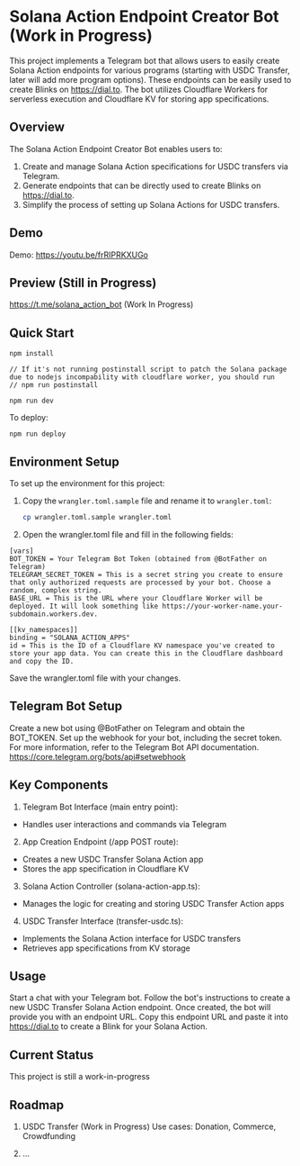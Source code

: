 # Solana Action Endpoint Creator Bot (Work in Progress)

This project implements a Telegram bot that allows users to easily create Solana Action endpoints for various programs (starting with USDC Transfer, later will add more program options).
These endpoints can be easily used to create Blinks on https://dial.to. The bot utilizes Cloudflare Workers for serverless execution and Cloudflare KV for storing app specifications.

## Overview

The Solana Action Endpoint Creator Bot enables users to:
1. Create and manage Solana Action specifications for USDC transfers via Telegram.
2. Generate endpoints that can be directly used to create Blinks on https://dial.to.
3. Simplify the process of setting up Solana Actions for USDC transfers.


## Demo

Demo: https://youtu.be/frRIPRKXUGo

## Preview (Still in Progress)

https://t.me/solana_action_bot (Work In Progress)

## Quick Start

```
npm install

// If it's not running postinstall script to patch the Solana package due to nodejs incompability with cloudflare worker, you should run
// npm run postinstall

npm run dev
```

To deploy:
```
npm run deploy
```

## Environment Setup

To set up the environment for this project:

1. Copy the `wrangler.toml.sample` file and rename it to `wrangler.toml`:

   ```bash
   cp wrangler.toml.sample wrangler.toml
   ```

2. Open the wrangler.toml file and fill in the following fields:

```
[vars]
BOT_TOKEN = Your Telegram Bot Token (obtained from @BotFather on Telegram)
TELEGRAM_SECRET_TOKEN = This is a secret string you create to ensure that only authorized requests are processed by your bot. Choose a random, complex string.
BASE_URL = This is the URL where your Cloudflare Worker will be deployed. It will look something like https://your-worker-name.your-subdomain.workers.dev.

[[kv_namespaces]]
binding = "SOLANA_ACTION_APPS"
id = This is the ID of a Cloudflare KV namespace you've created to store your app data. You can create this in the Cloudflare dashboard and copy the ID.
```

Save the wrangler.toml file with your changes.


## Telegram Bot Setup
Create a new bot using @BotFather on Telegram and obtain the BOT_TOKEN.
Set up the webhook for your bot, including the secret token.
For more information, refer to the Telegram Bot API documentation.
https://core.telegram.org/bots/api#setwebhook

## Key Components
1. Telegram Bot Interface (main entry point):
  - Handles user interactions and commands via Telegram

2. App Creation Endpoint (/app POST route):
  - Creates a new USDC Transfer Solana Action app
  - Stores the app specification in Cloudflare KV

3. Solana Action Controller (solana-action-app.ts):
  - Manages the logic for creating and storing USDC Transfer Action apps

4. USDC Transfer Interface (transfer-usdc.ts):
  - Implements the Solana Action interface for USDC transfers
  - Retrieves app specifications from KV storage

## Usage
Start a chat with your Telegram bot.
Follow the bot's instructions to create a new USDC Transfer Solana Action endpoint.
Once created, the bot will provide you with an endpoint URL.
Copy this endpoint URL and paste it into https://dial.to to create a Blink for your Solana Action.

## Current Status
This project is still a work-in-progress

## Roadmap

1. USDC Transfer (Work in Progress)
Use cases: Donation, Commerce, Crowdfunding

2. ...